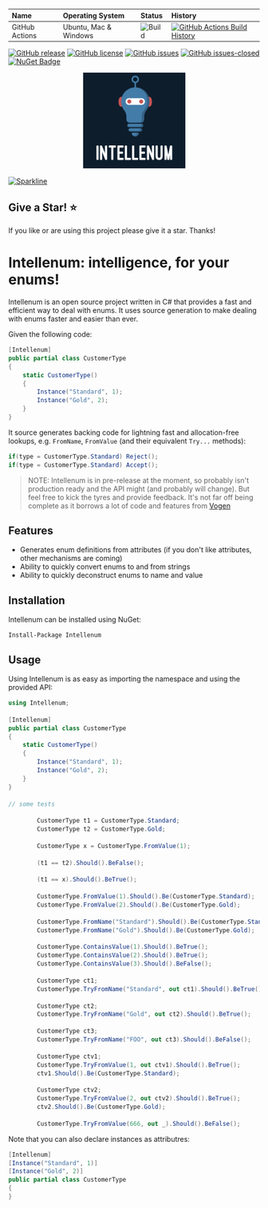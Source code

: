 | Name           | Operating System      | Status                                                                              | History                                                                                                                                                                            |
|:---------------|:----------------------|:------------------------------------------------------------------------------------|:-----------------------------------------------------------------------------------------------------------------------------------------------------------------------------------|
| GitHub Actions | Ubuntu, Mac & Windows | ![Build](https://github.com/stevedunn/intellenum/actions/workflows/build.yaml/badge.svg) | [![GitHub Actions Build History](https://buildstats.info/github/chart/SteveDunn/intellenum?branch=main&includeBuildsFromPullRequest=false)](https://github.com/SteveDunn/intellenum/actions) |

 [![GitHub release](https://img.shields.io/github/release/stevedunn/intellenum.svg)](https://GitHub.com/stevedunn/intellenum/releases/) [![GitHub license](https://img.shields.io/github/license/stevedunn/intellenum.svg)](https://github.com/SteveDunn/intellenum/blob/main/LICENSE) 
[![GitHub issues](https://img.shields.io/github/issues/Naereen/StrapDown.js.svg)](https://GitHub.com/stevedunn/intellenum/issues/) [![GitHub issues-closed](https://img.shields.io/github/issues-closed/Naereen/StrapDown.js.svg)](https://GitHub.com/stevedunn/intellenum/issues?q=is%3Aissue+is%3Aclosed) 
[![NuGet Badge](https://buildstats.info/nuget/intellenum)](https://www.nuget.org/packages/Intellenum/)

<p align="center">
  <img src="./assets/intellenum.png" alt="The Intellenum logo">
</p>

[![Sparkline](https://stars.medv.io/stevedunn/intellenum.svg)](https://stars.medv.io/stevedunn/intellenum)
## Give a Star! :star:
If you like or are using this project please give it a star. Thanks!

# Intellenum: intelligence, for your enums!

Intellenum is an open source project written in C# that provides a fast and efficient way to deal with enums. 
It uses source generation to make dealing with enums faster and easier than ever.

Given the following code:

```csharp
[Intellenum]
public partial class CustomerType
{
    static CustomerType()
    {
        Instance("Standard", 1);
        Instance("Gold", 2);
    }
}
```

It source generates backing code for lightning fast and allocation-free lookups, e.g. `FromName`, `FromValue` (and their equivalent `Try...` methods):

```csharp
if(type = CustomerType.Standard) Reject();
if(type = CustomerType.Standard) Accept();
```

> NOTE: Intellenum is in pre-release at the moment, so probably isn't production ready and the API might (and probably will change).
> But feel free to kick the tyres and provide feedback. It's not far off being complete as it borrows a lot of code and features from [Vogen](https://github.com/SteveDunn/Vogen)

## Features

* Generates enum definitions from attributes (if you don't like attributes, other mechanisms are coming)
* Ability to quickly convert enums to and from strings
* Ability to quickly deconstruct enums to name and value

## Installation

Intellenum can be installed using NuGet:

```
Install-Package Intellenum
```

## Usage

Using Intellenum is as easy as importing the namespace and using the provided API:

```csharp
using Intellenum;

[Intellenum]
public partial class CustomerType
{
    static CustomerType() 
    {
        Instance("Standard", 1);
        Instance("Gold", 2);
    }
}

// some tests

        CustomerType t1 = CustomerType.Standard;
        CustomerType t2 = CustomerType.Gold;

        CustomerType x = CustomerType.FromValue(1);

        (t1 == t2).Should().BeFalse();

        (t1 == x).Should().BeTrue();

        CustomerType.FromValue(1).Should().Be(CustomerType.Standard);
        CustomerType.FromValue(2).Should().Be(CustomerType.Gold);

        CustomerType.FromName("Standard").Should().Be(CustomerType.Standard);
        CustomerType.FromName("Gold").Should().Be(CustomerType.Gold);

        CustomerType.ContainsValue(1).Should().BeTrue();
        CustomerType.ContainsValue(2).Should().BeTrue();
        CustomerType.ContainsValue(3).Should().BeFalse();

        CustomerType ct1;
        CustomerType.TryFromName("Standard", out ct1).Should().BeTrue();

        CustomerType ct2;
        CustomerType.TryFromName("Gold", out ct2).Should().BeTrue();

        CustomerType ct3;
        CustomerType.TryFromName("FOO", out ct3).Should().BeFalse();

        CustomerType ctv1;
        CustomerType.TryFromValue(1, out ctv1).Should().BeTrue();
        ctv1.Should().Be(CustomerType.Standard);

        CustomerType ctv2;
        CustomerType.TryFromValue(2, out ctv2).Should().BeTrue();
        ctv2.Should().Be(CustomerType.Gold);

        CustomerType.TryFromValue(666, out _).Should().BeFalse();

```

Note that you can also declare instances as attributres:

```csharp
[Intellenum]
[Instance("Standard", 1)]
[Instance("Gold", 2)]
public partial class CustomerType
{
}
```
